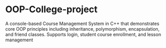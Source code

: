 # OOP-College-project
A console-based Course Management System in C++ that demonstrates core OOP principles including inheritance, polymorphism, encapsulation, and friend classes. Supports login, student course enrollment, and lesson management

